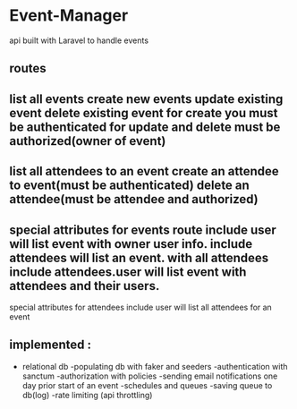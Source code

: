 # Event-Manager
 api built with Laravel to handle events
## routes
list all events
create new events
update existing event
delete existing event
for create you must be authenticated
for update and delete must be authorized(owner of event)
----
list all attendees to an event
create an attendee to event(must be authenticated)
delete an attendee(must be attendee and authorized)
---
special attributes for events route
include user will list event with owner user info.
include attendees will list an event. with all attendees
include attendees.user will list event with attendees and their users.
------
special attributes for attendees
include user will list all attendees for an event 

## implemented :
- relational db
-populating db with faker and seeders
-authentication with sanctum
-authorization with policies
-sending email notifications one day prior start of an event
-schedules and queues
-saving queue to db(log)
-rate limiting (api throttling)

